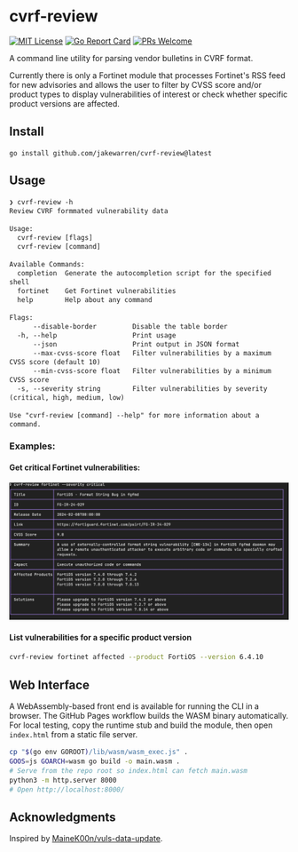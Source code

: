 # cvrf-review

[![MIT License](http://img.shields.io/badge/license-MIT-blue.svg?style=flat-square)](https://github.com/jakewarren/cvrf-review/blob/master/LICENSE)
[![Go Report Card](https://goreportcard.com/badge/github.com/jakewarren/cvrf-review)](https://goreportcard.com/report/github.com/jakewarren/cvrf-review)
[![PRs Welcome](https://img.shields.io/badge/PRs-welcome-brightgreen.svg?style=shields)](http://makeapullrequest.com)


A command line utility for parsing vendor bulletins in CVRF format. 

Currently there is only a Fortinet module that processes Fortinet's RSS feed for new advisories and allows the user to filter by CVSS score and/or product types to display vulnerabilities of interest or check whether specific product versions are affected.


## Install

```
go install github.com/jakewarren/cvrf-review@latest
```


## Usage

```
❯ cvrf-review -h
Review CVRF formmated vulnerability data

Usage:
  cvrf-review [flags]
  cvrf-review [command]

Available Commands:
  completion  Generate the autocompletion script for the specified shell
  fortinet    Get Fortinet vulnerabilities
  help        Help about any command

Flags:
      --disable-border         Disable the table border
  -h, --help                   Print usage
      --json                   Print output in JSON format
      --max-cvss-score float   Filter vulnerabilities by a maximum CVSS score (default 10)
      --min-cvss-score float   Filter vulnerabilities by a minimum CVSS score
  -s, --severity string        Filter vulnerabilities by severity (critical, high, medium, low)

Use "cvrf-review [command] --help" for more information about a command.
```

### Examples:

#### Get critical Fortinet vulnerabilities:
![screenshot](docs/images/fortinet_critical.png)

#### List vulnerabilities for a specific product version
```bash
cvrf-review fortinet affected --product FortiOS --version 6.4.10
```

## Web Interface

A WebAssembly-based front end is available for running the CLI in a browser. The GitHub Pages workflow builds the WASM binary automatically. For local testing, copy the runtime stub and build the module, then open `index.html` from a static file server.

```bash
cp "$(go env GOROOT)/lib/wasm/wasm_exec.js" .
GOOS=js GOARCH=wasm go build -o main.wasm .
# Serve from the repo root so index.html can fetch main.wasm
python3 -m http.server 8000
# Open http://localhost:8000/
```


## Acknowledgments
Inspired by [MaineK00n/vuls-data-update](https://github.com/MaineK00n/vuls-data-update).

